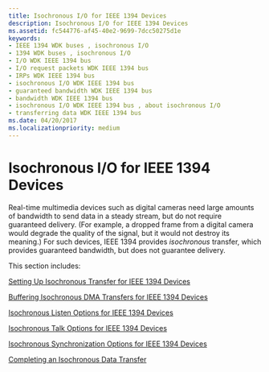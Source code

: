 ```yaml
---
title: Isochronous I/O for IEEE 1394 Devices
description: Isochronous I/O for IEEE 1394 Devices
ms.assetid: fc544776-af45-40e2-9699-7dcc50275d1e
keywords:
- IEEE 1394 WDK buses , isochronous I/O
- 1394 WDK buses , isochronous I/O
- I/O WDK IEEE 1394 bus
- I/O request packets WDK IEEE 1394 bus
- IRPs WDK IEEE 1394 bus
- isochronous I/O WDK IEEE 1394 bus
- guaranteed bandwidth WDK IEEE 1394 bus
- bandwidth WDK IEEE 1394 bus
- isochronous I/O WDK IEEE 1394 bus , about isochronous I/O
- transferring data WDK IEEE 1394 bus
ms.date: 04/20/2017
ms.localizationpriority: medium
---
```


# Isochronous I/O for IEEE 1394 Devices





Real-time multimedia devices such as digital cameras need large amounts of bandwidth to send data in a steady stream, but do not require guaranteed delivery. (For example, a dropped frame from a digital camera would degrade the quality of the signal, but it would not destroy its meaning.) For such devices, IEEE 1394 provides *isochronous* transfer, which provides guaranteed bandwidth, but does not guarantee delivery.

This section includes:

[Setting Up Isochronous Transfer for IEEE 1394 Devices](./setting-up-isochronous-transfer-for-ieee-1394-devices.md)

[Buffering Isochronous DMA Transfers for IEEE 1394 Devices](./buffering-isochronous-dma-transfers-for-ieee-1394-devices.md)

[Isochronous Listen Options for IEEE 1394 Devices](./isochronous-listen-options-for-ieee-1394-devices.md)

[Isochronous Talk Options for IEEE 1394 Devices](./isochronous-talk-options-for-ieee-1394-devices.md)

[Isochronous Synchronization Options for IEEE 1394 Devices](./isochronous-synchronization-options-for-ieee-1394-devices.md)

[Completing an Isochronous Data Transfer](./completing-an-isochronous-data-transfer.md)

 

